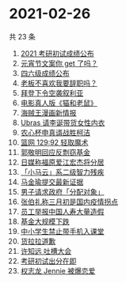 # 2021-02-26

共 23 条

<!-- BEGIN ZHIHUSEARCH -->
<!-- 最后更新时间 Fri Feb 26 2021 19:14:51 GMT+0800 (CST) -->
1. [2021 考研初试成绩公布](https://www.zhihu.com/search?q=考研成绩)
1. [元宵节文案你 get 了吗？](https://www.zhihu.com/search?q=元宵节)
1. [四六级成绩公布](https://www.zhihu.com/search?q=四六级成绩)
1. [老板不喜欢我要辞职吗？](https://www.zhihu.com/search?q=奇葩说)
1. [拜登下令空袭叙利亚](https://www.zhihu.com/search?q=美国空袭叙利亚)
1. [电影真人版《猫和老鼠》](https://www.zhihu.com/search?q=猫和老鼠)
1. [海贼王漫画新情报](https://www.zhihu.com/search?q=海贼王)
1. [Ubras 请李诞带货女性内衣](https://www.zhihu.com/search?q=ubras)
1. [农心杯申真谞战胜柯洁](https://www.zhihu.com/search?q=柯洁)
1. [篮网 129:92 轻取魔术](https://www.zhihu.com/search?q=篮网)
1. [郭敬明回应反剽窃基金](https://www.zhihu.com/search?q=郭敬明)
1. [日媒称福原爱江宏杰将分居](https://www.zhihu.com/search?q=福原爱江宏杰)
1. [「小马云」系二级智力残疾](https://www.zhihu.com/search?q=小马云)
1. [马金瑜提交最新证据](https://www.zhihu.com/search?q=马金瑜)
1. [男子请求政府「分配对象」](https://www.zhihu.com/search?q=分配对象)
1. [张伯礼称三月初是国内疫情拐点](https://www.zhihu.com/search?q=新冠疫情拐点)
1. [员工举报中国人寿大量造假](https://www.zhihu.com/search?q=中国人寿造假)
1. [基金大规模下跌](https://www.zhihu.com/search?q=基金大跌)
1. [中小学生禁止带手机入课堂](https://www.zhihu.com/search?q=中小学禁止带手机)
1. [货拉拉道歉](https://www.zhihu.com/search?q=货拉拉)
1. [许知远 吐槽大会](https://www.zhihu.com/search?q=许知远)
1. [考研初试出分在即](https://www.zhihu.com/search?q=2021考研)
1. [权志龙 Jennie 被爆恋爱](https://www.zhihu.com/search?q=jennie权志龙)
<!-- END ZHIHUSEARCH -->
